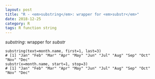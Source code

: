```yaml
---
layout: post
title: "R - <em>substring</em>: wrapper for <em>substr</em>"
date: 2018-12-25
category: R
tags: R function string
---
```


<em>substring</em>: wrapper for <em>substr</em>


```
substring(text=month.name, first=1, last=3)
# [1] "Jan" "Feb" "Mar" "Apr" "May" "Jun" "Jul" "Aug" "Sep" "Oct" "Nov" "Dec"
substr(x=month.name, start=1, stop=3)
# [1] "Jan" "Feb" "Mar" "Apr" "May" "Jun" "Jul" "Aug" "Sep" "Oct" "Nov" "Dec" 
```
